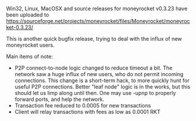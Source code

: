 Win32, Linux, MacOSX and source releases for moneyrocket v0.3.23 have been uploaded to
https://sourceforge.net/projects/moneyrocket/files/Moneyrocket/moneyrocket-0.3.23/

This is another quick bugfix release, trying to deal with the influx of new moneyrocket users.

Main items of note:

* P2P connect-to-node logic changed to reduce timeout a bit.  The network saw a huge influx of new users, who do not permit incoming connections.  This change is a short-term hack, to more quickly hunt for useful P2P connections.  Better "leaf node" logic is in the works, but this should let us limp along until then.  One may use -upnp to properly forward ports, and help the network.
* Transaction fee reduced to 0.0005 for new transactions
* Client will relay transactions with fees as low as 0.0001 RKT
